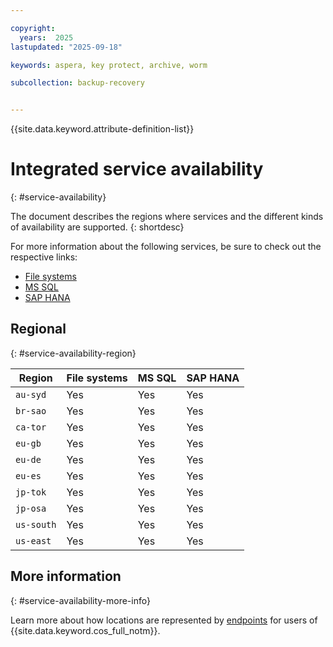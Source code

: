 ```yaml
---

copyright:
  years:  2025
lastupdated: "2025-09-18"

keywords: aspera, key protect, archive, worm

subcollection: backup-recovery


---
```


{{site.data.keyword.attribute-definition-list}}

# Integrated service availability
{: #service-availability}

The document describes the regions where services and the different kinds of availability are supported.
{: shortdesc}

For more information about the following services, be sure to check out the respective links:

* [File systems](/docs/backup-recovery?group=protect-a-physical-server-file-based)
* [MS SQL](/docs/backup-recovery?group=ms-sql)
* [SAP HANA](/docs/backup-recovery?group=sap-hana)



## Regional
{: #service-availability-region}

| Region     | File systems | MS SQL  | SAP HANA |
|------------|--------------|---------|----------|
| `au-syd`   | Yes          | Yes     | Yes      |
| `br-sao`   | Yes          | Yes     | Yes      |
| `ca-tor`   | Yes          | Yes     | Yes      |
| `eu-gb`    | Yes          | Yes     | Yes      |
| `eu-de`    | Yes          | Yes     | Yes      |
| `eu-es`    | Yes          | Yes     | Yes      |
| `jp-tok`   | Yes          | Yes     | Yes      |
| `jp-osa`   | Yes          | Yes     | Yes      |
| `us-south` | Yes          | Yes     | Yes      |
| `us-east`  | Yes          | Yes     | Yes      |


## More information
{: #service-availability-more-info}

Learn more about how locations are represented by [endpoints](/docs/backup-recovery?topic=backup-recovery-endpoints&interface=cli) for users of {{site.data.keyword.cos_full_notm}}.
